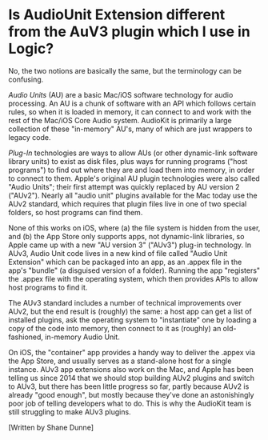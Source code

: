 # Is AudioUnit Extension different from the AuV3 plugin which I use in Logic?

No, the two notions are basically the same, but the terminology can be confusing.

*Audio Units* (AU) are a basic Mac/iOS software technology for audio processing. An AU is a chunk of software with an API which follows certain rules, so when it is loaded in memory, it can connect to and work with the rest of the Mac/iOS Core Audio system. AudioKit is primarily a large collection of these "in-memory" AU's, many of which are just wrappers to legacy code.


*Plug-In* technologies are ways to allow AUs (or other dynamic-link software library units) to exist as disk files, plus ways for running programs ("host programs") to find out where they are and load them into memory, in order to connect to them. Apple's original AU plugin technologies were also called "Audio Units"; their first attempt was quickly replaced by AU version 2 ("AUv2"). Nearly all "audio unit" plugins available for the Mac today use the AUv2 standard, which requires that plugin files live in one of two special folders, so host programs can find them.

None of this works on iOS, where (a) the file system is hidden from the user, and (b) the App Store only supports apps, not dynamic-link libraries, so Apple came up with a new "AU version 3" ("AUv3") plug-in technology. In AUv3, Audio Unit code lives in a new kind of file called "Audio Unit Extension" which can be packaged into an app, as an .appex file in the app's "bundle" (a disguised version of a folder). Running the app "registers" the .appex file with the operating system, which then provides APIs to allow host programs to find it.

The AUv3 standard includes a number of technical improvements over AUv2, but the end result is (roughly) the same: a host app can get a list of installed plugins, ask the operating system to "instantiate" one by loading a copy of the code into memory, then connect to it as (roughly) an old-fashioned, in-memory Audio Unit.

On iOS, the "container" app provides a handy way to deliver the .appex via the App Store, and usually serves as a stand-alone host for a single instance. AUv3 app extensions also work on the Mac, and Apple has been telling us since 2014 that we should stop building AUv2 plugins and switch to AUv3, but there has been little progress so far, partly because AUv2 is already "good enough", but mostly because they've done an astonishingly poor job of telling developers what to do. This is why the AudioKit team is still struggling to make AUv3 plugins.

[Written by Shane Dunne]